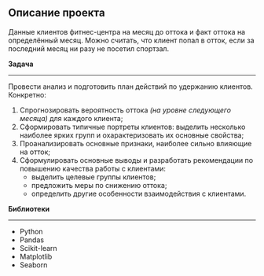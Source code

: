 ## Описание проекта

Данные клиентов фитнес-центра на месяц до оттока и факт оттока на определённый месяц.
Можно считать, что клиент попал в отток, если за последний месяц ни разу не посетил спортзал.

**Задача**
***
Провести анализ и подготовить план действий по удержанию клиентов.  
Конкретно:
1. Спрогнозировать вероятность оттока *(на уровне следующего месяца)* для каждого клиента;
2. Сформировать типичные портреты клиентов: выделить несколько наиболее ярких групп и охарактеризовать их основные свойства;
3. Проанализировать основные признаки, наиболее сильно влияющие на отток;
4. Сформулировать основные выводы и разработать рекомендации по повышению качества работы с клиентами:
    - выделить целевые группы клиентов;
    - предложить меры по снижению оттока;
    - определить другие особенности взаимодействия с клиентами.

**Библиотеки**
***
- Python
- Pandas
- Scikit-learn
- Matplotlib
- Seaborn
